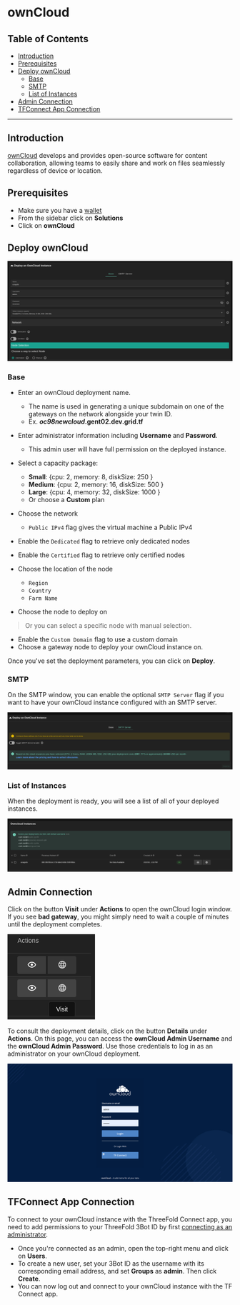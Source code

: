 <h1> ownCloud</h1>

<h2>Table of Contents</h2>

- [Introduction](#introduction)
- [Prerequisites](#prerequisites)
- [Deploy ownCloud](#deploy-owncloud)
  - [Base](#base)
  - [SMTP](#smtp)
  - [List of Instances](#list-of-instances)
- [Admin Connection](#admin-connection)
- [TFConnect App Connection](#tfconnect-app-connection)

***

## Introduction

[ownCloud](https://owncloud.com/) develops and provides open-source software for content collaboration, allowing teams to easily share and work on files seamlessly regardless of device or location.

## Prerequisites

- Make sure you have a [wallet](../wallet_connector.md)
- From the sidebar click on **Solutions**
- Click on **ownCloud**

## Deploy ownCloud

![ ](./img/owncloud1.png)

### Base

- Enter an ownCloud deployment name.
  - The name is used in generating a unique subdomain on one of the gateways on the network alongside your twin ID.
  - Ex. ***oc98newcloud*.gent02.dev.grid.tf**

- Enter administrator information including **Username** and **Password**.
  - This admin user will have full permission on the deployed instance.
- Select a capacity package:
    - **Small**: {cpu: 2, memory: 8, diskSize: 250 }
    - **Medium**: {cpu: 2, memory: 16, diskSize: 500 }
    - **Large**: {cpu: 4, memory: 32, diskSize: 1000 }
    - Or choose a **Custom** plan
- Choose the network
   - `Public IPv4` flag gives the virtual machine a Public IPv4
- Enable the `Dedicated` flag to retrieve only dedicated nodes 
- Enable the `Certified` flag to retrieve only certified nodes 
- Choose the location of the node
   - `Region`
   - `Country`
   - `Farm Name`
- Choose the node to deploy on
> Or you can select a specific node with manual selection.
- Enable the `Custom Domain` flag to use a custom domain
- Choose a gateway node to deploy your ownCloud instance on.

Once you've set the deployment parameters, you can click on **Deploy**. 

### SMTP

On the SMTP window, you can enable the optional `SMTP Server` flag if you want to have your ownCloud instance configured with an SMTP server.

![ ](./img/owncloud4.png)

### List of Instances

When the deployment is ready, you will see a list of all of your deployed instances.

![ ](./img/owncloud5.png)

## Admin Connection

Click on the button **Visit** under **Actions** to open the ownCloud login window. If you see **bad gateway**, you might simply need to wait a couple of minutes until the deployment completes.

![ ](./img/solutions_owncloud_visit.png)

To consult the deployment details,  click on the button **Details** under **Actions**. On this page, you can access the **ownCloud Admin Username** and the **ownCloud Admin Password**. Use those credentials to log in as an administrator on your ownCloud deployment.

![ ](./img/owncloud6.png)

## TFConnect App Connection

To connect to your ownCloud instance with the ThreeFold Connect app, you need to add permissions to your ThreeFold 3Bot ID by first [connecting as an administrator](#admin-connection).

- Once you're connected as an admin, open the top-right menu and click on **Users**.
- To create a new user, set your 3Bot ID as the username with its corresponding email address, and set **Groups** as **admin**. Then click **Create**.
- You can now log out and connect to your ownCloud instance with the TF Connect app.
